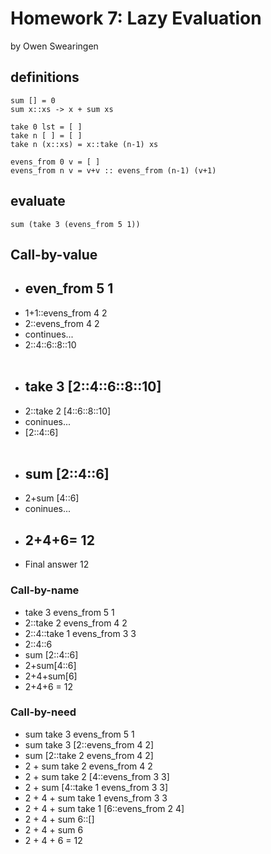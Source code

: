 # Homework 7: Lazy Evaluation

by Owen Swearingen

## definitions
```
sum [] = 0
sum x::xs -> x + sum xs

take 0 lst = [ ]
take n [ ] = [ ]
take n (x::xs) = x::take (n-1) xs

evens_from 0 v = [ ]
evens_from n v = v+v :: evens_from (n-1) (v+1)
```

## evaluate
```
sum (take 3 (evens_from 5 1))
```
## Call-by-value

- ## even_from 5 1
- 1+1::evens_from 4 2
- 2::evens_from 4 2
- continues...
- 2::4::6::8::10
<br><br>
- ## take 3 [2::4::6::8::10]
- 2::take 2 [4::6::8::10]
- coninues...
- [2::4::6]
  <br><br>
- ## sum [2::4::6]
- 2+sum [4::6]
- coninues...
- ## 2+4+6= 12
- Final answer 12

### Call-by-name
- take 3 evens_from 5 1
- 2::take 2 evens_from 4 2
- 2::4::take 1 evens_from 3 3
- 2::4::6
- sum [2::4::6]
- 2+sum[4::6]
- 2+4+sum[6]
- 2+4+6 = 12

### Call-by-need
- sum take 3 evens_from 5 1
- sum take 3 [2::evens_from 4 2]
- sum [2::take 2 evens_from 4 2]
- 2 + sum take 2 evens_from 4 2
- 2 + sum take 2 [4::evens_from 3 3]
- 2 + sum [4::take 1 evens_from 3 3]
- 2 + 4 + sum take 1 evens_from 3 3
- 2 + 4 + sum take 1 [6::evens_from 2 4]
- 2 + 4 + sum 6::[]
- 2 + 4 + sum 6
- 2 + 4 + 6 = 12